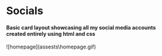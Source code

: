 # Socials

<h4> Basic card layout showcasing all my social media accounts <br>created entirely using html and css</h4>
![homepage](assests\homepage.gif)
